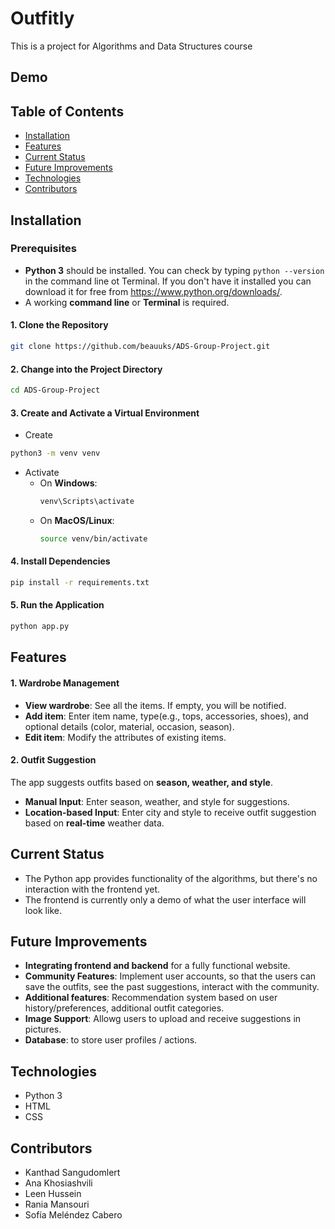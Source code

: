 # Outfitly
This is a project for Algorithms and Data Structures course
## Demo

## Table of Contents
- [Installation](#installation)
- [Features](#features)
- [Current Status](#current-status)
- [Future Improvements](#future-improvements)
- [Technologies](#technologies)
- [Contributors](#contributors)

## Installation
### Prerequisites
- **Python 3** should be installed. You can check by typing `python --version` in the command line ot Terminal. If you don't have it installed you can download it for free from https://www.python.org/downloads/.
- A working **command line** or **Terminal** is required.
  
#### 1. Clone the Repository
```bash
git clone https://github.com/beauuks/ADS-Group-Project.git
```
#### 2. Change into the Project Directory
```bash
cd ADS-Group-Project
```
#### 3. Create and Activate a Virtual Environment
- Create
```bash
python3 -m venv venv
```
- Activate
  - On **Windows**:
    ```bash
    venv\Scripts\activate
    ```
  - On **MacOS/Linux**:
    ```bash
    source venv/bin/activate
    ```
#### 4. Install Dependencies
```bash
pip install -r requirements.txt
```
#### 5. Run the Application
```bash
python app.py
```
## Features
#### 1. Wardrobe Management 
- **View wardrobe**: See all the items. If empty, you will be notified.
- **Add item**: Enter item name, type(e.g., tops, accessories, shoes), and optional details (color, material, occasion, season).
- **Edit item**: Modify the attributes of existing items.
#### 2. Outfit Suggestion
The app suggests outfits based on **season, weather, and style**.
- **Manual Input**: Enter season, weather, and style for suggestions.
- **Location-based Input**: Enter city and style to receive outfit suggestion based on **real-time** weather data.
## Current Status
- The Python app provides functionality of the algorithms, but there's no interaction with the frontend yet. 
- The frontend is currently only a demo of what the user interface will look like.
## Future Improvements
- **Integrating frontend and backend** for a fully functional website.
- **Community Features**: Implement user accounts, so that the users can save the outfits, see the past suggestions, interact with the community.
- **Additional features**: Recommendation system based on user history/preferences, additional outfit categories.
- **Image Support**: Allowg users to upload and receive suggestions in pictures.
- **Database**: to store user profiles / actions.
## Technologies
- Python 3
- HTML
- CSS
## Contributors
- Kanthad Sangudomlert
- Ana Khosiashvili
- Leen Hussein
- Rania Mansouri
- Sofía Meléndez Cabero
